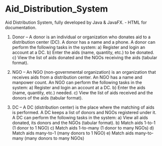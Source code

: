 # Aid_Distribution_System
Aid Distribution System, fully developed by Java &amp; JavaFX. - HTML for documentation.

1) Donor – A donor is an individual or organization who donates aid to a distribution center (DC).
A donor has a name and a phone. A donor can perform the following tasks in the system:
a) Register and login an account at a DC.
b) Enter the aids (name, quantity, etc.) to be donated.
c) View the list of aids donated and the NGOs receiving the aids (tabular format).

2) NGO – An NGO (non-governmental organization) is an organization that receives aids from a
distribution center. An NGO has a name and manpower count. An NGO can perform the
following tasks in the system:
a) Register and login an account at a DC.
b) Enter the aids (name, quantity, etc.) needed.
c) View the list of aids received and the donors of the aids (tabular format).

3) DC – A DC (distribution center) is the place where the matching of aids is performed. A DC
keeps a list of donors and NGOs registered under it. A DC can perform the following tasks in
the system:
a) View all aids donated, its donors and the NGOs (tabular format).
b) Match aids 1-to-1 (1 donor to 1 NGO)
c) Match aids 1-to-many (1 donor to many NGOs)
d) Match aids many-to-1 (many donors to 1 NGO)
e) Match aids many-to-many (many donors to many NGOs)
